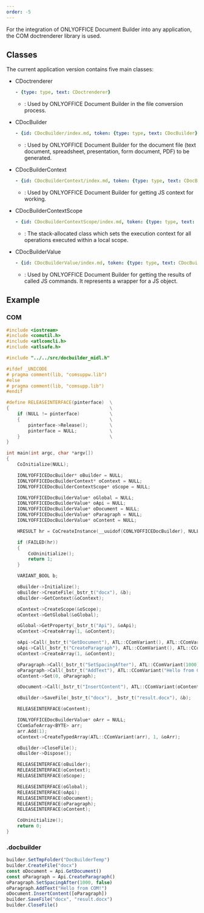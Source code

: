 ```yaml
---
order: -5
---
```


For the integration of ONLYOFFICE Document Builder into any application, the COM doctrenderer library is used.

## Classes

The current application version contains five main classes:

<parameters>

- CDoctrenderer

  ```yml signature.variant="inline"
  - {type: type, text: CDoctrenderer}
  ```

  - : Used by ONLYOFFICE Document Builder in the file conversion process.

- CDocBuilder

  ```yml signature.variant="inline"
  - {id: CDocBuilder/index.md, token: {type: type, text: CDocBuilder}}
  ```

  - : Used by ONLYOFFICE Document Builder for the document file (text document, spreadsheet, presentation, form document, PDF) to be generated.

- CDocBuilderContext

  ```yml signature.variant="inline"
  - {id: CDocBuilderContext/index.md, token: {type: type, text: CDocBuilderContext}}
  ```

  - : Used by ONLYOFFICE Document Builder for getting JS context for working.

- CDocBuilderContextScope

  ```yml signature.variant="inline"
  - {id: CDocBuilderContextScope/index.md, token: {type: type, text: CDocBuilderContextScope}}
  ```

  - : The stack-allocated class which sets the execution context for all operations executed within a local scope.

- CDocBuilderValue

  ```yml signature.variant="inline"
  - {id: CDocBuilderValue/index.md, token: {type: type, text: CDocBuilderValue}}
  ```

  - : Used by ONLYOFFICE Document Builder for getting the results of called JS commands. It represents a wrapper for a JS object.

</parameters>

## Example

### COM

```cpp
#include <iostream>
#include <comutil.h>
#include <atlcomcli.h>
#include <atlsafe.h>

#include "../../src/docbuilder_midl.h"

#ifdef _UNICODE
# pragma comment(lib, "comsuppw.lib")
#else
# pragma comment(lib, "comsupp.lib")
#endif

#define RELEASEINTERFACE(pinterface)  \
{                                     \
    if (NULL != pinterface)           \
    {                                 \
        pinterface->Release();        \
        pinterface = NULL;            \
    }                                 \
}

int main(int argc, char *argv[])
{
    CoInitialize(NULL);

    IONLYOFFICEDocBuilder* oBuilder = NULL;
    IONLYOFFICEDocBuilderContext* oContext = NULL;
    IONLYOFFICEDocBuilderContextScope* oScope = NULL;

    IONLYOFFICEDocBuilderValue* oGlobal = NULL;
    IONLYOFFICEDocBuilderValue* oApi = NULL;
    IONLYOFFICEDocBuilderValue* oDocument = NULL;
    IONLYOFFICEDocBuilderValue* oParagraph = NULL;
    IONLYOFFICEDocBuilderValue* oContent = NULL;

    HRESULT hr = CoCreateInstance(__uuidof(CONLYOFFICEDocBuilder), NULL, CLSCTX_ALL, __uuidof(IONLYOFFICEDocBuilder), (void**)&oBuilder);

    if (FAILED(hr))
    {
        CoUninitialize();
        return 1;
    }

    VARIANT_BOOL b;

    oBuilder->Initialize();
    oBuilder->CreateFile(_bstr_t("docx"), &b);
    oBuilder->GetContext(&oContext);

    oContext->CreateScope(&oScope);
    oContext->GetGlobal(&oGlobal);

    oGlobal->GetProperty(_bstr_t("Api"), &oApi);
    oContext->CreateArray(1, &oContent);

    oApi->Call(_bstr_t("GetDocument"), ATL::CComVariant(), ATL::CComVariant(), ATL::CComVariant(), ATL::CComVariant(), ATL::CComVariant(), ATL::CComVariant(), &oDocument);
    oApi->Call(_bstr_t("CreateParagraph"), ATL::CComVariant(), ATL::CComVariant(), ATL::CComVariant(), ATL::CComVariant(), ATL::CComVariant(), ATL::CComVariant(), &oParagraph);
    oContext->CreateArray(1, &oContent);

    oParagraph->Call(_bstr_t("SetSpacingAfter"), ATL::CComVariant(1000), ATL::CComVariant(VARIANT_FALSE), ATL::CComVariant(), ATL::CComVariant(), ATL::CComVariant(), ATL::CComVariant(), NULL);
    oParagraph->Call(_bstr_t("AddText"), ATL::CComVariant("Hello from COM!"), ATL::CComVariant(), ATL::CComVariant(), ATL::CComVariant(), ATL::CComVariant(), ATL::CComVariant(), NULL);
    oContent->Set(0, oParagraph);

    oDocument->Call(_bstr_t("InsertContent"), ATL::CComVariant(oContent), ATL::CComVariant(), ATL::CComVariant(), ATL::CComVariant(), ATL::CComVariant(), ATL::CComVariant(), NULL);

    oBuilder->SaveFile(_bstr_t("docx"), _bstr_t("result.docx"), &b);

    RELEASEINTERFACE(oContent);

    IONLYOFFICEDocBuilderValue* oArr = NULL;
    CComSafeArray<BYTE> arr;
    arr.Add(1);
    oContext->CreateTypedArray(ATL::CComVariant(arr), 1, &oArr);

    oBuilder->CloseFile();
    oBuilder->Dispose();

    RELEASEINTERFACE(oBuilder);
    RELEASEINTERFACE(oContext);
    RELEASEINTERFACE(oScope);

    RELEASEINTERFACE(oGlobal);
    RELEASEINTERFACE(oApi);
    RELEASEINTERFACE(oDocument);
    RELEASEINTERFACE(oParagraph);
    RELEASEINTERFACE(oContent);

    CoUninitialize();
    return 0;
}
```

### .docbuilder

```ts
builder.SetTmpFolder("DocBuilderTemp")
builder.CreateFile("docx")
const oDocument = Api.GetDocument()
const oParagraph = Api.CreateParagraph()
oParagraph.SetSpacingAfter(1000, false)
oParagraph.AddText("Hello from COM!")
oDocument.InsertContent([oParagraph])
builder.SaveFile("docx", "result.docx")
builder.CloseFile()
```
